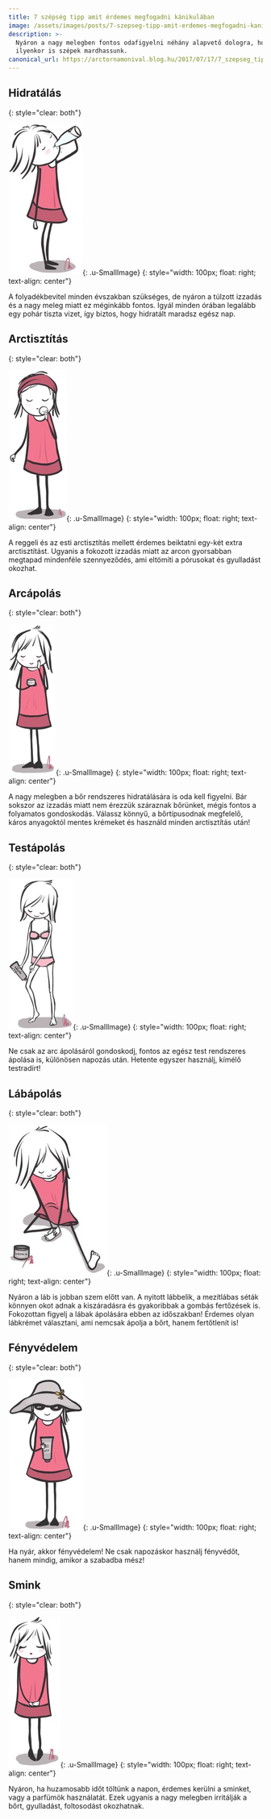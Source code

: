 ```yaml
---
title: 7 szépség tipp amit érdemes megfogadni kánikulában
image: /assets/images/posts/7-szepseg-tipp-amit-erdemes-megfogadni-kanikulaban-social.jpg
description: >-
  Nyáron a nagy melegben fontos odafigyelni néhány alapvető dologra, hogy
  ilyenkor is szépek mardhassunk.
canonical_url: https://arctornamonival.blog.hu/2017/07/17/7_szepseg_tipp_amire_erdemes_odafigyelni_kanikulaban
---
```



## Hidratálás
{: style="clear: both"}

![](/assets/images/posts/7-szepseg-tipp-amit-erdemes-megfogadni-kanikulaban/1.jpg){: .u-SmallImage}
{: style="width: 100px; float: right; text-align: center"}

A folyadékbevitel minden évszakban szükséges, de nyáron a túlzott izzadás és a
nagy meleg miatt ez méginkább fontos. Igyál minden órában legalább egy pohár
tiszta vizet, így biztos, hogy hidratált maradsz egész nap.


## Arctisztítás
{: style="clear: both"}

![](/assets/images/posts/7-szepseg-tipp-amit-erdemes-megfogadni-kanikulaban/2.jpg){: .u-SmallImage}
{: style="width: 100px; float: right; text-align: center"}

A reggeli és az esti arctisztítás mellett érdemes beiktatni egy-két extra
arctisztítást. Ugyanis a fokozott izzadás miatt az arcon gyorsabban megtapad
mindenféle szennyeződés, ami eltömíti a pórusokat és gyulladást okozhat.

## Arcápolás
{: style="clear: both"}

![](/assets/images/posts/7-szepseg-tipp-amit-erdemes-megfogadni-kanikulaban/3.jpg){: .u-SmallImage}
{: style="width: 100px; float: right; text-align: center"}

A nagy melegben a bőr rendszeres hidratálására is oda kell figyelni. Bár sokszor
az izzadás miatt nem érezzük száraznak bőrünket, mégis fontos a folyamatos
gondoskodás. Válassz könnyű, a bőrtípusodnak megfelelő, káros anyagoktól mentes
krémeket és használd minden arctisztítás után!
     

## Testápolás
{: style="clear: both"}

![](/assets/images/posts/7-szepseg-tipp-amit-erdemes-megfogadni-kanikulaban/4.jpg){: .u-SmallImage}
{: style="width: 100px; float: right; text-align: center"}

Ne csak az arc ápolásáról gondoskodj, fontos az egész test rendszeres ápolása
is, különösen napozás után. Hetente egyszer használj, kímélő testradírt!
     
## Lábápolás
{: style="clear: both"}

![](/assets/images/posts/7-szepseg-tipp-amit-erdemes-megfogadni-kanikulaban/5.jpg){: .u-SmallImage}
{: style="width: 100px; float: right; text-align: center"}

Nyáron a láb is jobban szem előtt van. A nyitott lábbelik, a mezítlábas séták
könnyen okot adnak a kiszáradásra és gyakoribbak a gombás fertőzések is.
Fokozottan figyelj a lábak ápolására ebben az időszakban! Érdemes olyan
lábkrémet választani, ami nemcsak ápolja a bőrt, hanem fertőtlenít is!
     
## Fényvédelem
{: style="clear: both"}

![](/assets/images/posts/7-szepseg-tipp-amit-erdemes-megfogadni-kanikulaban/6.jpg){: .u-SmallImage}
{: style="width: 100px; float: right; text-align: center"}

Ha nyár, akkor fényvédelem! Ne csak napozáskor használj fényvédőt, hanem mindig,
amikor a szabadba mész!

## Smink
{: style="clear: both"}

![](/assets/images/posts/7-szepseg-tipp-amit-erdemes-megfogadni-kanikulaban/7.jpg){: .u-SmallImage}
{: style="width: 100px; float: right; text-align: center"}

Nyáron, ha huzamosabb időt töltünk a napon, érdemes kerülni a sminket, vagy a
parfümök használatát. Ezek ugyanis a nagy melegben irritálják a bőrt,
gyulladást, foltosodást okozhatnak.
